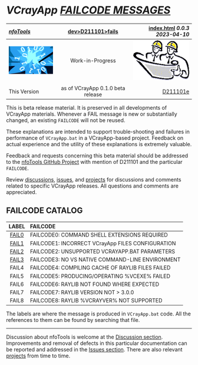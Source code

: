 <!-- index.md 0.0.4                 UTF-8                          2023-04-12
     ----1----|----2----|----3----|----4----|----5----|----6----|----7----|--*

                         VCRAYAPP FAILCODE MESSAGES
     -->

# ***VCrayApp** [FAILCODE MESSAGES](.)*

| ***[nfoTools](../../../)*** | [dev](../../)[>D211101](../)[>fails](.) | [index.html](index.html) ***0.0.3 2023-04-10*** |
| :--                |       :-:          | --: |
| ![nfotools](../../../images/nfoWorks-2014-06-02-1702-LogoSmall.png) | Work-in-Progress | ![Hard Hat Area](../../../images/hardhat-logo.gif) |
|              |                     |           |
| This Version | as of VCrayApp 0.1.0 beta release | [D211101e](../D211101e) |

This is beta release material.  It is preserved in all developments of
VCrayApp materials.  Whenever a FAIL message is new or substantially changed,
an existing `FAILCODE` will not be reused.

These explanations are intended to support trouble-shooting and failures in
performance of `VCrayApp.bat` in a VCrayApp-based project.  Feedback on actual
experience and the utility of these explanations is extremely valuable.

Feedback and requests concerning this beta material should be addressed to
the [nfoTools GitHub Project](https://github.com/orcmid/nfoTools) with mention
of D211101 and the particular `FAILCODE`.

Review [discussions](https://github.com/orcmid/nfoTools/discussions),
[issues](https://github.com/orcmid/nfoTools/issues), and
[projects](https://github.com/orcmid/nfoTools/projects?type=classic) for
discussions and comments related to specific VCrayApp releases.  All questions
and comments are appreciated.

## FAILCODE CATALOG

| LABEL | FAILCODE |
| :-: | :- |
| [FAIL0](FAIL0) | FAILCODE0: COMMAND SHELL EXTENSIONS REQUIRED |
| [FAIL1](FAIL1) | FAILCODE1: INCORRECT VCrayApp FILES CONFIGURATION |
| [FAIL2](FAIL2) | FAILCODE2: UNSUPPORTED VCRAYAPP.BAT PARAMETERS |
| [FAIL3](FAIL3) | FAILCODE3: NO VS NATIVE COMMAND-LINE ENVIRONMENT |
| FAIL4 | FAILCODE4: COMPILING CACHE OF RAYLIB FILES FAILED |
| FAIL5 | FAILCODE5: PRODUCING/OPERATING %VCEXE% FAILED |
| FAIL6 | FAILCODE6: RAYLIB NOT FOUND WHERE EXPECTED |
| FAIL7 | FAILCODE7: RAYLIB VERSION NOT > 3.0.0 |
| FAIL8 | FAILCODE8: RAYLIB %VCRAYVER% NOT SUPPORTED |

The labels are where the message is produced in `VCrayApp.bat` code.  All
the references to them can be found by searching that file.

----

Discussion about nfoTools is welcome at the
[Discussion section](https://github.com/orcmid/nfoTools/discussions).
Improvements and removal of defects in this particular documentation can be
reported and addressed in the
[Issues section](https://github.com/orcmid/nfoTools/issues).  There are also
relevant [projects](https://github.com/orcmid/nfoTools/projects?type=classic)
from time to time.

<!-- ----1----|----2----|----3----|----4----|----5----|----6----|----7----|--*

     0.0.4 2023-04-12T20:54Z Connect FAIL3
     0.0.3 2023-04-12T19:02Z Touch-up, connecting FAIL2
     0.0.2 2023-04-10T22:26Z Provide touch-ups and connect FAIL1
     0.0.1 2023-04-09T20:00Z Connect FAIL0
     0.0.0 2023-04-09T17:41Z Create Initial Placeholder from D211101d 0.0.8

                    *** end D211101/fails/index.md ***
     -->
